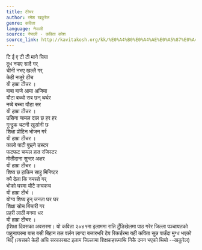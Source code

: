 ```yaml
---
title: टीचर
author: रमेश खकुरेल
genre: कविता
language: नेपाली
source: नेपाली - कविता कोश
source_link: http://kavitakosh.org/kk/%E0%A4%B0%E0%A4%AE%E0%A5%87%E0%A4%B6_%E0%A4%96%E0%A4%95%E0%A5%81%E0%A4%B0%E0%A5%87%E0%A4%B2
---
```


टि ई ए टी टी माने चिया  
दूध नपाए सादै गर्  
चीनी नभए खल्लै गर्  
केही नजुरे टीच  
यी हाम्रा टीचर ।  
बाबा बाजे आमा अजिमा  
यौटा बच्चो सब छन् थर्थर  
नब्बे बच्चा यौटा सर  
यी हाम्रा टीचर ।  
उसिना चामल दाल छ हर हर  
गुन्द्रुक चटनी खुर्सानी छ  
शिक्षा प्रोटिन भोजन गर्र  
यी हाम्रा टीचर ।  
कालो पाटी पुछ्ने डस्टर  
फटफट चप्पल हात रजिस्टर  
मोतीदाना सुन्दर अक्षर  
यी हाम्रा टीचर ।  
शिष्य छ हाकिम साहु मिनिष्टर  
क्यै देला कि नमस्ते गर्  
भोको घरमा यौटै कचकच  
यी हाम्रा टीर्च ।  
योग्य शिष्य हून् जनता घर घर  
शिक्षा सोच बिचारी गर  
प्रहरी लाठी मनमा धर  
यी हाम्रा टीचर ।  
(शिक्षा दिवसका अवसरमा। यो कविता २०४१मा इलाममा राति टुँडिखेलमा पाठ गरेर जिल्ला पञ्चायतको पाहुनाघरमा बास बसी बिहान तल वर्लन लाग्दा बजारभरि टेप रिकर्डरमा यही कविता सुन्न पाउँदा मुग्ध भएको थिएँ।त्यसको केही अघि सरकारबाट इलाम जिल्लामा शिक्षकहरूमाथि निकै दमन भएको थियो --खकुरेल)
